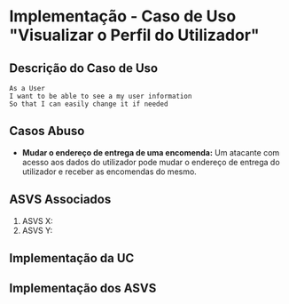 # Implementação - Caso de Uso "Visualizar o Perfil do Utilizador"

## Descrição do Caso de Uso

```
As a User
I want to be able to see a my user information
So that I can easily change it if needed
```

## Casos Abuso

- **Mudar o endereço de entrega de uma encomenda:** Um atacante com acesso aos dados do utilizador pode mudar o endereço de entrega do utilizador e receber as encomendas do mesmo.

## ASVS Associados

1. ASVS X:
2. ASVS Y:


## Implementação da UC


## Implementação dos ASVS
